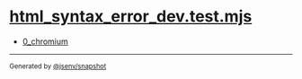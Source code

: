 # [html_syntax_error_dev.test.mjs](../html_syntax_error_dev.test.mjs)



- [0_chromium](0_chromium/0_chromium.md)

---

<sub>
  Generated by <a href="https://github.com/jsenv/core/tree/main/packages/independent/snapshot">@jsenv/snapshot</a>
</sub>
